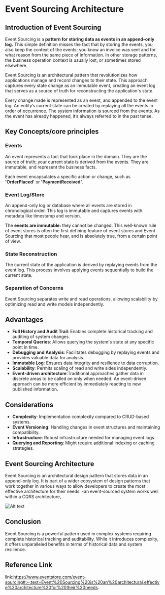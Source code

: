 # Event Sourcing Architecture

## Introduction of Event Sourcing

Event Sourcing is a **pattern for storing data as events in an append-only log.** This simple definition misses the fact that by storing the events, you also keep the context of the events; you know an invoice was sent and for what reason from the same piece of information. In other storage patterns, the business operation context is usually lost, or sometimes stored elsewhere.

Event Sourcing is an architectural pattern that revolutionizes how applications manage and record changes to their state. This approach captures every state change as an immutable event, creating an event log that serves as a source of truth for reconstructing the application's state.

Every change made is represented as an event, and appended to the event log. An entity’s current state can be created by replaying all the events in order of occurrence. The system information is sourced from the events. As the event has already happened, it’s always referred to in the past tense.

## Key Concepts/core principles

### Events

An event represents a fact that took place in the domain. They are the source of truth; your current state is derived from the events. They are immutable, and represent the business facts.

Each event encapsulates a specific action or change, such as **'OrderPlaced'** or **'PaymentReceived'**.

### Event Log/Store

An append-only log or database where all events are stored in chronological order. This log is immutable and captures events with metadata like timestamp and version.

The **events are immutable:** they cannot be changed. This well-known rule of event stores is often the first defining feature of event stores and Event Sourcing that most people hear, and is absolutely true, from a certain point of view.

### State Reconstruction

The current state of the application is derived by replaying events from the event log. This process involves applying events sequentially to build the current state.

### Separation of Concerns

Event Sourcing separates write and read operations, allowing scalability by optimizing read and write models independently.

## Advantages

- **Full History and Audit Trail**: Enables complete historical tracking and auditing of system changes.
- **Temporal Queries**: Allows querying the system's state at any specific point in time.
- **Debugging and Analysis**: Facilitates debugging by replaying events and provides valuable data for analysis.
- **Immutable Log**: Ensures data integrity and resilience to data corruption.
- **Scalability**: Permits scaling of read and write sides independently.
- **Event-driven architecture**:Traditional approaches gather data in discrete areas to be called on only when needed. An event-driven approach can be more efficient by immediately reacting to new published information.

## Considerations

- **Complexity**: Implementation complexity compared to CRUD-based systems.
- **Event Versioning**: Handling changes in event structures and maintaining compatibility.
- **Infrastructure**: Robust infrastructure needed for managing event logs.
- **Querying and Reporting**: Might require additional indexing or caching strategies.

## Event Sourcing Architecture

Event Sourcing is an architectural design pattern that stores data in an append-only log. It is part of a wider ecosystem of design patterns that work together in various ways to allow developers to create the most effective architecture for their needs.
-an event-sourced system works well within a CQRS architecture,

![Alt text](https://6850195.fs1.hubspotusercontent-na1.net/hubfs/6850195/ES-Pillar-10.svg)

## Conclusion

Event Sourcing is a powerful pattern used in complex systems requiring complete historical tracking and auditability. While it introduces complexity, it offers unparalleled benefits in terms of historical data and system resilience.


## Reference Link

link:https://www.eventstore.com/event-sourcing#:~:text=Event%20Sourcing%20is%20an%20architectural,effective%20architecture%20for%20their%20needs.
